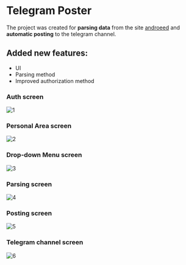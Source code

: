 # Telegram Poster
The project was created for **parsing data** from the site [androeed](https://androeed.ru/) and **automatic posting** to the telegram channel.
## Added new features:
- UI
- Parsing method
- Improved authorization method
### Auth screen
![1](https://user-images.githubusercontent.com/37832400/54864499-571e0200-4d69-11e9-8b27-157c81d679b7.PNG)
### Personal Area screen
![2](https://user-images.githubusercontent.com/37832400/54864500-571e0200-4d69-11e9-8990-fd0de68c89ae.PNG)
### Drop-down Menu screen
![3](https://user-images.githubusercontent.com/37832400/54864501-571e0200-4d69-11e9-9aa8-309b8232a874.PNG)
### Parsing screen
![4](https://user-images.githubusercontent.com/37832400/54864502-571e0200-4d69-11e9-9851-ce1b2f6a4e4a.PNG)
### Posting screen
![5](https://user-images.githubusercontent.com/37832400/54864503-571e0200-4d69-11e9-86b8-e609bdb127a0.PNG)
### Telegram channel screen
![6](https://user-images.githubusercontent.com/37832400/54864505-57b69880-4d69-11e9-9d07-84070d165629.PNG)
